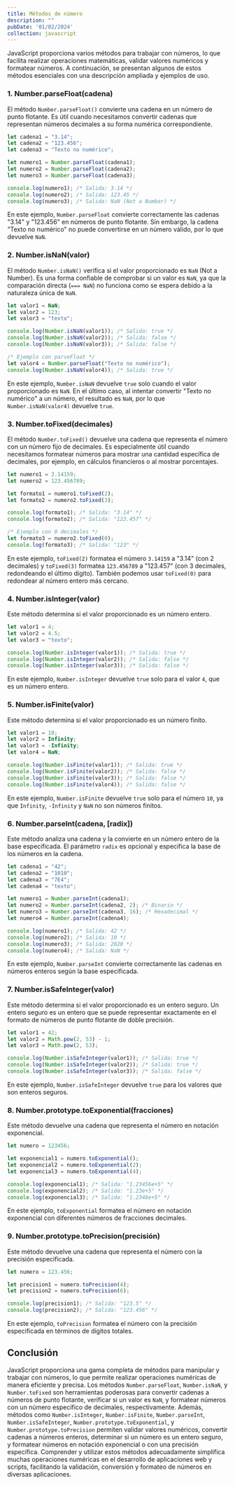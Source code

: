 ```yaml
---
title: Métodos de número
description: ""
pubDate: '01/02/2024'
collection: javascript
---
```


JavaScript proporciona varios métodos para trabajar con números, lo que facilita realizar operaciones matemáticas, validar valores numéricos y formatear números. A continuación, se presentan algunos de estos métodos esenciales con una descripción ampliada y ejemplos de uso.

### 1. Number.parseFloat(cadena)

El método `Number.parseFloat()` convierte una cadena en un número de punto flotante. Es útil cuando necesitamos convertir cadenas que representan números decimales a su forma numérica correspondiente.

```javascript
let cadena1 = "3.14";
let cadena2 = "123.456";
let cadena3 = "Texto no numérico";

let numero1 = Number.parseFloat(cadena1);
let numero2 = Number.parseFloat(cadena2);
let numero3 = Number.parseFloat(cadena3);

console.log(numero1); /* Salida: 3.14 */
console.log(numero2); /* Salida: 123.45 */
console.log(numero3); /* Salida: NaN (Not a Number) */
```

En este ejemplo, `Number.parseFloat` convierte correctamente las cadenas "3.14" y "123.456" en números de punto flotante. Sin embargo, la cadena "Texto no numérico" no puede convertirse en un número válido, por lo que devuelve `NaN`.

### 2. Number.isNaN(valor)

El método `Number.isNaN()` verifica si el valor proporcionado es `NaN` (Not a Number). Es una forma confiable de comprobar si un valor es `NaN`, ya que la comparación directa (`=== NaN`) no funciona como se espera debido a la naturaleza única de `NaN`.

```javascript
let valor1 = NaN;
let valor2 = 123;
let valor3 = "texto";

console.log(Number.isNaN(valor1)); /* Salida: true */
console.log(Number.isNaN(valor2)); /* Salida: false */
console.log(Number.isNaN(valor3)); /* Salida: false */

/* Ejemplo con parseFloat */
let valor4 = Number.parseFloat("Texto no numérico");
console.log(Number.isNaN(valor4)); /* Salida: true */
```

En este ejemplo, `Number.isNaN` devuelve `true` solo cuando el valor proporcionado es `NaN`. En el último caso, al intentar convertir "Texto no numérico" a un número, el resultado es `NaN`, por lo que `Number.isNaN(valor4)` devuelve `true`.

### 3. Number.toFixed(decimales)

El método `Number.toFixed()` devuelve una cadena que representa el número con un número fijo de decimales. Es especialmente útil cuando necesitamos formatear números para mostrar una cantidad específica de decimales, por ejemplo, en cálculos financieros o al mostrar porcentajes.

```javascript
let numero1 = 3.14159;
let numero2 = 123.456789;

let formato1 = numero1.toFixed(2);
let formato2 = numero2.toFixed(3);

console.log(formato1); /* Salida: "3.14" */
console.log(formato2); /* Salida: "123.457" */

/* Ejemplo con 0 decimales */
let formato3 = numero2.toFixed(0);
console.log(formato3); /* Salida: "123" */
```

En este ejemplo, `toFixed(2)` formatea el número `3.14159` a "3.14" (con 2 decimales) y `toFixed(3)` formatea `123.456789` a "123.457" (con 3 decimales, redondeando el último dígito). También podemos usar `toFixed(0)` para redondear al número entero más cercano.

### 4. Number.isInteger(valor)

Este método determina si el valor proporcionado es un número entero.

```javascript
let valor1 = 4;
let valor2 = 4.5;
let valor3 = "texto";

console.log(Number.isInteger(valor1)); /* Salida: true */
console.log(Number.isInteger(valor2)); /* Salida: false */
console.log(Number.isInteger(valor3)); /* Salida: false */
```

En este ejemplo, `Number.isInteger` devuelve `true` solo para el valor `4`, que es un número entero.

### 5. Number.isFinite(valor)

Este método determina si el valor proporcionado es un número finito.

```javascript
let valor1 = 10;
let valor2 = Infinity;
let valor3 = -Infinity;
let valor4 = NaN;

console.log(Number.isFinite(valor1)); /* Salida: true */
console.log(Number.isFinite(valor2)); /* Salida: false */
console.log(Number.isFinite(valor3)); /* Salida: false */
console.log(Number.isFinite(valor4)); /* Salida: false */
```

En este ejemplo, `Number.isFinite` devuelve `true` solo para el número `10`, ya que `Infinity`, `-Infinity` y `NaN` no son números finitos.


### 6. Number.parseInt(cadena, [radix])

Este método analiza una cadena y la convierte en un número entero de la base especificada. El parámetro `radix` es opcional y especifica la base de los números en la cadena.

```javascript
let cadena1 = "42";
let cadena2 = "1010";
let cadena3 = "7E4";
let cadena4 = "texto";

let numero1 = Number.parseInt(cadena1);
let numero2 = Number.parseInt(cadena2, 2); /* Binario */
let numero3 = Number.parseInt(cadena3, 16); /* Hexadecimal */
let numero4 = Number.parseInt(cadena4);

console.log(numero1); /* Salida: 42 */
console.log(numero2); /* Salida: 10 */
console.log(numero3); /* Salida: 2020 */
console.log(numero4); /* Salida: NaN */
```

En este ejemplo, `Number.parseInt` convierte correctamente las cadenas en números enteros según la base especificada.

### 7. Number.isSafeInteger(valor)

Este método determina si el valor proporcionado es un entero seguro. Un entero seguro es un entero que se puede representar exactamente en el formato de números de punto flotante de doble precisión.

```javascript
let valor1 = 42;
let valor2 = Math.pow(2, 53) - 1;
let valor3 = Math.pow(2, 53);

console.log(Number.isSafeInteger(valor1)); /* Salida: true */
console.log(Number.isSafeInteger(valor2)); /* Salida: true */
console.log(Number.isSafeInteger(valor3)); /* Salida: false */
```

En este ejemplo, `Number.isSafeInteger` devuelve `true` para los valores que son enteros seguros.

### 8. Number.prototype.toExponential(fracciones)

Este método devuelve una cadena que representa el número en notación exponencial.

```javascript
let numero = 123456;

let exponencial1 = numero.toExponential();
let exponencial2 = numero.toExponential(2);
let exponencial3 = numero.toExponential(4);

console.log(exponencial1); /* Salida: "1.23456e+5" */
console.log(exponencial2); /* Salida: "1.23e+5" */
console.log(exponencial3); /* Salida: "1.2346e+5" */
```

En este ejemplo, `toExponential` formatea el número en notación exponencial con diferentes números de fracciones decimales.

### 9. Number.prototype.toPrecision(precisión)

Este método devuelve una cadena que representa el número con la precisión especificada.

```javascript
let numero = 123.456;

let precision1 = numero.toPrecision(4);
let precision2 = numero.toPrecision(6);

console.log(precision1); /* Salida: "123.5" */
console.log(precision2); /* Salida: "123.456" */
```

En este ejemplo, `toPrecision` formatea el número con la precisión especificada en términos de dígitos totales.



## Conclusión

JavaScript proporciona una gama completa de métodos para manipular y trabajar con números, lo que permite realizar operaciones numéricas de manera eficiente y precisa. Los métodos `Number.parseFloat`, `Number.isNaN`, y `Number.toFixed` son herramientas poderosas para convertir cadenas a números de punto flotante, verificar si un valor es `NaN`, y formatear números con un número específico de decimales, respectivamente. Además, métodos como `Number.isInteger`, `Number.isFinite`, `Number.parseInt`, `Number.isSafeInteger`, `Number.prototype.toExponential`, y `Number.prototype.toPrecision` permiten validar valores numéricos, convertir cadenas a números enteros, determinar si un número es un entero seguro, y formatear números en notación exponencial o con una precisión específica. Comprender y utilizar estos métodos adecuadamente simplifica muchas operaciones numéricas en el desarrollo de aplicaciones web y scripts, facilitando la validación, conversión y formateo de números en diversas aplicaciones.
